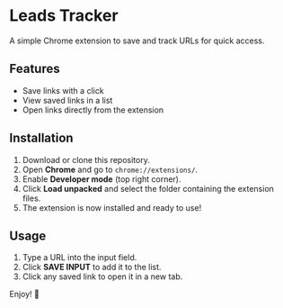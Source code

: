 # Leads Tracker  

A simple Chrome extension to save and track URLs for quick access.  

## Features  
- Save links with a click  
- View saved links in a list  
- Open links directly from the extension  

## Installation  
1. Download or clone this repository.  
2. Open **Chrome** and go to `chrome://extensions/`.  
3. Enable **Developer mode** (top right corner).  
4. Click **Load unpacked** and select the folder containing the extension files.  
5. The extension is now installed and ready to use!  

## Usage  
1. Type a URL into the input field.  
2. Click **SAVE INPUT** to add it to the list.  
3. Click any saved link to open it in a new tab.  

Enjoy! 🚀  
